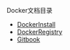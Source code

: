 Docker文档目录


* [DockerInstall](DockerInstall.MD)
* [DockerRegistry](DockerRegistry.MD)
* [Gitbook](Gitbook.Md)
